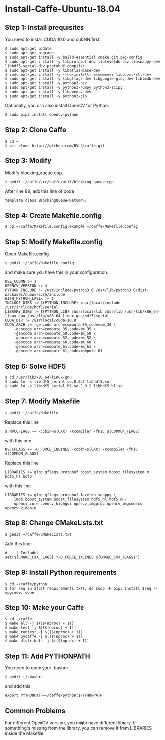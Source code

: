 # Install-Caffe-Ubuntu-18.04
## Step 1: Install prequisites
You need to install CUDA 10.0 and cuDNN first.
```
$ sudo apt-get update
$ sudo apt-get upgrade
$ sudo apt-get install -y build-essential cmake git pkg-config
$ sudo apt-get install -y libprotobuf-dev libleveldb-dev libsnappy-dev libhdf5-serial-dev protobuf-compiler
$ sudo apt-get install -y libatlas-base-dev
$ sudo apt-get install -y --no-install-recommends libboost-all-dev
$ sudo apt-get install -y libgflags-dev libgoogle-glog-dev liblmdb-dev
$ sudo apt-get install -y python3-dev
$ sudo apt-get install -y python3-numpy python3-scipy
$ sudo apt-get install -y libopencv-dev
$ sudo apt-get install -y python3-pip
```
Optionally, you can also install OpenCV for Python.
```
$ sudo pip3 install opencv-python
```
## Step 2: Clone Caffe
```
$ cd ~
$ git clone https://github.com/BVLC/caffe.git
```
## Step 3: Modify
Modify blocking_queue.cpp.
```
$ gedit ~/caffe/src/caffe/util/blocking_queue.cpp
```
After line 89, add this line of code
```
template class BlockingQueue<Datum*>;
```
## Step 4: Create Makefile.config
```
$ cp ~/caffe/Makefile.config.example ~/caffe/Makefile.config
```
## Step 5: Modify Makefile.config
Open Makefile.config
```
$ gedit ~/caffe/Makefile.config
```
and make sure you have this in your configuration.
```
USE_CUDNN := 1
OPENCV_VERSION := 4
PYTHON_INCLUDE := /usr/include/python3.6 /usr/lib/python3.6/dist-packages/numpy/core/include
WITH_PYTHON_LAYER := 1 
INCLUDE_DIRS := $(PYTHON_INCLUDE) /usr/local/include /usr/include/hdf5/serial
LIBRARY_DIRS := $(PYTHON_LIB) /usr/local/lib /usr/lib /usr/lib/x86_64-linux-gnu /usr/lib/x86_64-linux-gnu/hdf5/serial
CUDA_DIR := /usr/local/cuda-10.0
CUDA_ARCH := -gencode arch=compute_30,code=sm_30 \
    -gencode arch=compute_35,code=sm_35 \
    -gencode arch=compute_50,code=sm_50 \
    -gencode arch=compute_52,code=sm_52 \
    -gencode arch=compute_60,code=sm_60 \
    -gencode arch=compute_61,code=sm_61 \
    -gencode arch=compute_61,code=compute_61
```
## Step 6: Solve HDF5
```
$ cd /usr/lib/x86_64-linux-gnu
$ sudo ln -s libhdf5_serial.so.8.0.2 libhdf5.so
$ sudo ln -s libhdf5_serial_hl.so.8.0.2 libhdf5_hl.so
```
## Step 7: Modify Makefile
```
$ gedit ~/caffe/Makefile
```
Replace this line
```
$ NVCCFLAGS += -ccbin=$(CXX) -Xcompiler -fPIC $(COMMON_FLAGS)
```
with this one
```
NVCCFLAGS += -D_FORCE_INLINES -ccbin=$(CXX) -Xcompiler -fPIC $(COMMON_FLAGS)
```
Replace this line
```
LIBRARIES += glog gflags protobuf boost_system boost_filesystem m hdf5_hl hdf5
```
with this line
```
LIBRARIES += glog gflags protobuf leveldb snappy \
    lmdb boost_system boost_filesystem hdf5_hl hdf5 m \
    opencv_core opencv_highgui opencv_imgproc opencv_imgcodecs opencv_videoio
```
## Step 8: Change CMakeLists.txt
```
$ gedit ~/caffe/CMakeLists.txt
```
Add this line:
```
# ---[ Includes
set(${CMAKE_CXX_FLAGS} "-D_FORCE_INLINES ${CMAKE_CXX_FLAGS}")
```
## Step 9: Install Python requirements
```
$ cd ~/caffe/python
$ for req in $(cat requirements.txt); do sudo -H pip3 install $req --upgrade; done
```
## Step 10: Make your Caffe
```
$ cd ~/caffe
$ make all -j $(($(nproc) + 1))
$ make test -j $(($(nproc) + 1))
$ make runtest -j $(($(nproc) + 1))
$ make pycaffe -j $(($(nproc) + 1))
$ make distribute -j $(($(nproc) + 1))
```
## Step 11: Add PYTHONPATH
You need to open your .bashrc
```
$ gedit ~/.bashrc
```
and add this
```
export PYTHONPATH=~/caffe/python:$PYTHONPATH 
```
## Common Problems
For different OpenCV version, you might have different library. If something's missing from the library, you can remove it from LIBRARIES inside the Makefile.
